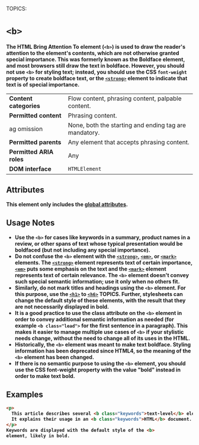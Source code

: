 TOPICS: <b>

# `<b>`

The **HTML Bring Attention To element (`<b>`)**  is used to draw the reader's attention to the
element's contents, which are not otherwise granted special importance. This was formerly known as
the Boldface element, and most browsers still draw the text in boldface. However, you should not use
`<b>` for styling text; instead, you should use the CSS `font-weight` property to create
boldface text, or the [`<strong>`](/en/webfrontend/<strong>) element to indicate that text is of
special importance.

|  |  |
| :-- | :-- |
| **Content categories** | Flow content, phrasing content, palpable content. |
| **Permitted content** | Phrasing content. |
| ag omission | None, both the starting and ending tag are mandatory.|
| **Permitted parents** | Any element that accepts phrasing content. |
| **Permitted ARIA roles** | Any |
| **DOM interface** | `HTMLElement` |

## Attributes

This element only includes the [global attributes](/en/webfrontend/HTML_Global_Attributes).

## Usage Notes

- Use the `<b>` for cases like keywords in a summary, product names in a review, or other spans of
text whose typical presentation would be boldfaced (but not including any special importance).
- Do not confuse the `<b>` element with the [`<strong>`](/en/webfrontend/<strong>), [`<em>`](/en/webfrontend/<em>),
or [`<mark>`](/en/webfrontend/<mark>) elements. The [`<strong>`](/en/webfrontend/<strong>) element
represents text of certain importance, [`<em>`](/en/webfrontend/<em>) puts some emphasis on the
text and the [`<mark>`](/en/webfrontend/<mark>) element represents text of certain relevance.
The `<b>` element doesn't convey such special semantic information; use it only when no others fit.
- Similarly, do not mark titles and headings using the `<b>` element. For this purpose, use the
[`<h1>`](/en/webfrontend/<h1>) to [`<h6>`](/en/webfrontend/<h6>) TOPICS. Further,
stylesheets can change the default style of these elements, with the result that they are
not necessarily displayed in bold.
- It is a good practice to use the class attribute on the `<b>` element in order to convey
additional semantic information as needed (for example `<b class="lead">`
for the first sentence in a paragraph). This makes it easier to manage multiple use cases of `<b>`
if your stylistic needs change, without the need to change all of its uses in the HTML.
- Historically, the `<b>` element was meant to make text boldface. Styling information has been
deprecated since HTML4, so the meaning of the `<b>` element has been changed.
- If there is no semantic purpose to using the `<b>` element, you should use the CSS font-weight
property with the value "bold" instead in order to make text bold.

## Examples

```html
<p>
  This article describes several <b class="keywords">text-level</b> elements.
  It explains their usage in an <b class="keywords">HTML</b> document.
</p>
Keywords are displayed with the default style of the <b>
element, likely in bold.
```

